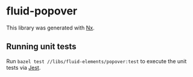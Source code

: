 # fluid-popover

This library was generated with [Nx](https://nx.dev).

## Running unit tests

Run `bazel test //libs/fluid-elements/popover:test` to execute the unit tests
via [Jest](https://jestjs.io).
